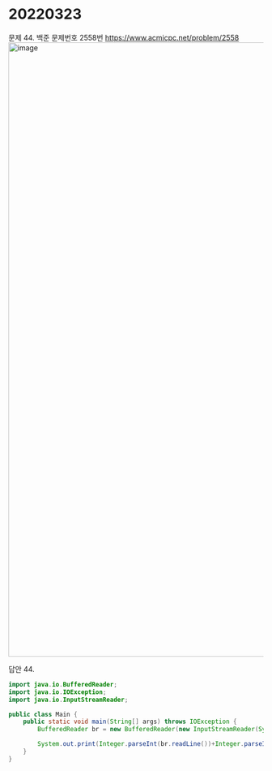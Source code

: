20220323
========
문제 44. 백준 문제번호 2558번 https://www.acmicpc.net/problem/2558
<br/>
<img width="1211" alt="image" src="https://user-images.githubusercontent.com/65878311/159514283-88d06e2e-fdd8-4715-9d4d-1f43e98c8344.png">

답안 44.

~~~java
import java.io.BufferedReader;
import java.io.IOException;
import java.io.InputStreamReader;

public class Main {
    public static void main(String[] args) throws IOException {
        BufferedReader br = new BufferedReader(new InputStreamReader(System.in));

        System.out.print(Integer.parseInt(br.readLine())+Integer.parseInt(br.readLine()));
    }
}
~~~

